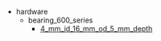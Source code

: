 * hardware
  * bearing_600_series
    * [4_mm_id_16_mm_od_5_mm_depth](hardware/bearing_600_series/4_mm_id_16_mm_od_5_mm_depth)
